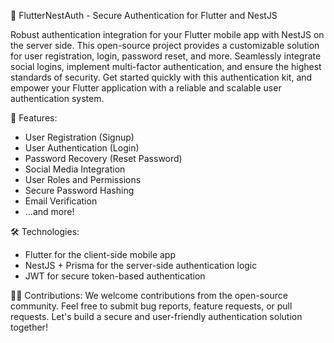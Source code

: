 🚀 FlutterNestAuth - Secure Authentication for Flutter and NestJS

Robust authentication integration for your Flutter mobile app with NestJS on the server side. This open-source project provides a customizable solution for user registration, login, password reset, and more. Seamlessly integrate social logins, implement multi-factor authentication, and ensure the highest standards of security. Get started quickly with this authentication kit, and empower your Flutter application with a reliable and scalable user authentication system.

🔐 Features:
- User Registration (Signup)
- User Authentication (Login)
- Password Recovery (Reset Password)
- Social Media Integration
- User Roles and Permissions
- Secure Password Hashing
- Email Verification
- ...and more!

🛠️ Technologies:
- Flutter for the client-side mobile app
- NestJS + Prisma for the server-side authentication logic
- JWT for secure token-based authentication


👩‍💻 Contributions:
We welcome contributions from the open-source community. Feel free to submit bug reports, feature requests, or pull requests. Let's build a secure and user-friendly authentication solution together!

